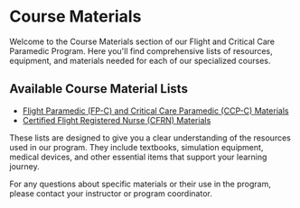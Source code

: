 # Course Materials

Welcome to the Course Materials section of our Flight and Critical Care Paramedic Program. Here you'll find comprehensive lists of resources, equipment, and materials needed for each of our specialized courses.

## Available Course Material Lists

- [Flight Paramedic (FP-C) and Critical Care Paramedic (CCP-C) Materials](fp-c-ccp-c-materials)
- [Certified Flight Registered Nurse (CFRN) Materials](cfrn-materials) <!-- Create this file if needed -->

These lists are designed to give you a clear understanding of the resources used in our program. They include textbooks, simulation equipment, medical devices, and other essential items that support your learning journey.

For any questions about specific materials or their use in the program, please contact your instructor or program coordinator.

